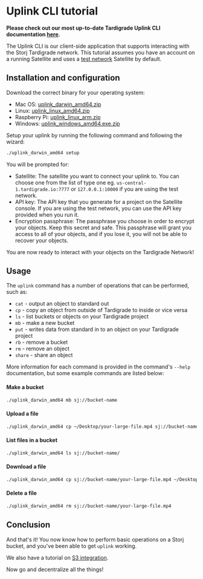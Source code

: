 # Uplink CLI tutorial

**Please check out our most up-to-date Tardigrade Uplink CLI documentation [here](https://documentation.tardigrade.io/api-reference/uplink-cli).**

The Uplink CLI is our client-side application that supports interacting with
the Storj Tardigrade network. This tutorial assumes you have an account on a running
Satellite and uses a [test network](Test-network) Satellite by default.

## Installation and configuration

Download the correct binary for your operating system:

- Mac OS: [uplink_darwin_amd64.zip](https://github.com/storj/storj/releases/latest/download/uplink_darwin_amd64.zip)
- Linux: [uplink_linux_amd64.zip](https://github.com/storj/storj/releases/latest/download/uplink_linux_amd64.zip)
- Raspberry Pi: [uplink_linux_arm.zip](https://github.com/storj/storj/releases/latest/download/uplink_linux_arm.zip)
- Windows: [uplink_windows_amd64.exe.zip](https://github.com/storj/storj/releases/latest/download/uplink_windows_amd64.exe.zip)


Setup your uplink by running the following command and following the wizard:

```bash
./uplink_darwin_amd64 setup
```

You will be prompted for:

- Satellite: The satellite you want to connect your uplink to. You can choose one from the list of type one eg. `us-central-1.tardigrade.io:7777` or `127.0.0.1:10000` if you are using the test network.
- API key: The API key that you generate for a project on the Satellite console. If you are using the test network, you can use the API key provided when you run it.
- Encryption passphrase: The passphrase you choose in order to encrypt your objects. Keep this secret and safe. This passphrase will grant you access to all of your objects, and if you lose it, you will not be able to recover your objects. 


You are now ready to interact with your objects on the Tardigrade Network!

## Usage

The `uplink` command has a number of operations that can be performed, such as:

 * `cat` - output an object to standard out
 * `cp` - copy an object from outside of Tardigrade to inside or vice versa
 * `ls` - list buckets or objects on your Tardigrade project
 * `mb` - make a new bucket
 * `put` - writes data from standard in to an object on your Tardigrade project
 * `rb` - remove a bucket
 * `rm` - remove an object
 * `share` - share an object

More information for each command is provided in the command's `--help`
documentation, but some example commands are listed below:

#### Make a bucket

```bash
./uplink_darwin_amd64 mb sj://bucket-name
```

#### Upload a file

```bash
./uplink_darwin_amd64 cp ~/Desktop/your-large-file.mp4 sj://bucket-name
```

#### List files in a bucket

```bash
./uplink_darwin_amd64 ls sj://bucket-name/
```

#### Download a file

```bash
./uplink_darwin_amd64 cp sj://bucket-name/your-large-file.mp4 ~/Desktop/your-large-file.mp4
```

#### Delete a file

```bash
./uplink_darwin_amd64 rm sj://bucket-name/your-large-file.mp4
```

## Conclusion

And that's it! You now know how to perform basic operations on a Storj bucket, and you've been able to get `uplink` working.

We also have a tutorial on [S3 integration](https://documentation.tardigrade.io/api-reference/s3-gateway).

Now go and decentralize all the things!
